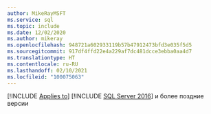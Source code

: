 ```yaml
---
author: MikeRayMSFT
ms.service: sql
ms.topic: include
ms.date: 12/02/2020
ms.author: mikeray
ms.openlocfilehash: 948721a602933119b57b47912473bfd3e035f5d5
ms.sourcegitcommit: 917df4ffd22e4a229af7dc481dcce3ebba0aa4d7
ms.translationtype: HT
ms.contentlocale: ru-RU
ms.lasthandoff: 02/10/2021
ms.locfileid: "100075063"
---
```

[!INCLUDE [Applies to](../../includes/applies-md.md)] [!INCLUDE [SQL Server 2016](_ss2016.md)] и более поздние версии 